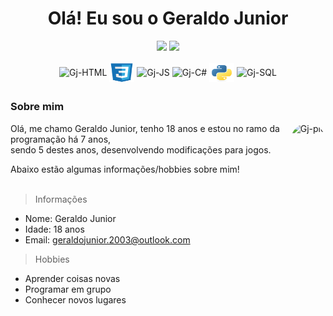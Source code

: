 <h1 align="center">
Olá! Eu sou o Geraldo Junior
</h1>

<!-- MAIN SECTION - COMMITS AND OTHERS !-->

<div align="center">
  <img height="180em" src="https://github-readme-stats.vercel.app/api?username=geraldojunior03&show_icons=true&theme=dark&include_all_commits=true&count_private=true"/>
  <img height="180em" src="https://github-readme-stats.vercel.app/api/top-langs/?username=geraldojunior03&layout=compact&langs_count=7&theme=dark"/>
</div>
  
<!-- MAIN PROGRAMMING SKILLS - TECH AND OTHERS !-->        
  
<div align="center" style="display: inline_block;"><br>          
  <img align="center" alt="Gj-HTML" height="30" width="40" src="https://cdn.jsdelivr.net/gh/devicons/devicon/icons/html5/html5-original.svg">
  <img align="center" alt="Gj-CSS" height="30" width="40" src="https://raw.githubusercontent.com/devicons/devicon/master/icons/css3/css3-original.svg">
  <img align="center" alt="Gj-JS" color="white" height="30" width="40" src="https://cdn.jsdelivr.net/gh/devicons/devicon/icons/javascript/javascript-original.svg" />
  <img align="center" alt="Gj-C#" height="30" width="40" src="https://cdn.jsdelivr.net/gh/devicons/devicon/icons/csharp/csharp-original.svg">
  <img align="center" alt="Gj-PYTHON" height="30" width="40" src="https://raw.githubusercontent.com/devicons/devicon/master/icons/python/python-original.svg"> 
  <img align="center" alt="Gj-SQL" color="white" height="50" width="40" src="https://cdn.jsdelivr.net/gh/devicons/devicon/icons/microsoftsqlserver/microsoftsqlserver-plain-wordmark.svg" />
</div>
  
  ##
<!-- MY PROFILE PICTURE AS A CARTOON !--> 
### Sobre mim
  <a href="https://linkedin.com/in/geraldo-junior03/"><img align="right" alt="Gj-pic" height="200" style="border-radius:50px;" src="https://cdn.discordapp.com/attachments/941077393697800203/977983459261825064/geraldo-junior.png?"><a>
  <p>Olá, me chamo Geraldo Junior, tenho 18 anos e estou no ramo da programação há 7 anos, <br> sendo 5 destes anos, desenvolvendo modificações para jogos.</p>
  Abaixo estão algumas informações/hobbies sobre mim!<br><br>
  
  > Informações
  * Nome: Geraldo Junior
  * Idade: 18 anos
  * Email: <a href="mailto:geraldojunior.2003@outlook.com">geraldojunior.2003@outlook.com</a>

  > Hobbies
  * Aprender coisas novas
  * Programar em grupo
  * Conhecer novos lugares
  
